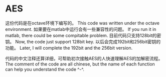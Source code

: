 # AES
这份代码是在octave环境下编写的。
This code was written under the octave environment.
如果要在matlab中运行会有一些兼容性的问题。
If you run it in matlab, there could be some compitable problem.
目前代码只支持128bit的密钥。
Now, the code just support 128bit key.
以后会完成192bit和256bit密钥的功能。
Later, I will complete the 192bit and the 256bit version.

代码的中文注释还算详细，可帮助初次接触AES的人快速理解AES的加解密流程。
The comment of the code are all chinese,
but the name of each function can help you understand the code ^-^.
